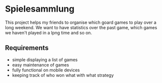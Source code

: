 # Spielesammlung
This project helps my friends to organise which goard games to play over a long weekend. We want to have statistics over the past game, which games we haven't played in a lpng time and so on.

## Requirements
* simple displaying a list of games
* easy maintenance of games
* fully functional on mobile devices
* keeping track of who won what with what strategy